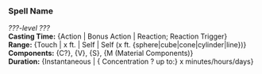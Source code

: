 ### Spell Name  
*???-level ???*  
**Casting Time:** {Action | Bonus Action | Reaction; Reaction Trigger}  
**Range:** {Touch | x ft. | Self | Self (x ft. {sphere|cube|cone|cylinder|line})}  
**Components:** {C?}, {V}, {S}, {M (Material Components)}  
**Duration:** {Instantaneous | { Concentration ? up to:} x minutes/hours/days}  